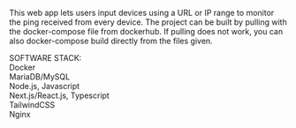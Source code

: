 This web app lets users input devices using a URL or IP range to monitor the ping received from every device.
The project can be built by pulling with the docker-compose file from dockerhub. If pulling does not work, you can also docker-compose build directly from the files given.

SOFTWARE STACK:  
Docker  
MariaDB/MySQL  
Node.js, Javascript  
Next.js/React.js, Typescript  
TailwindCSS  
Nginx

